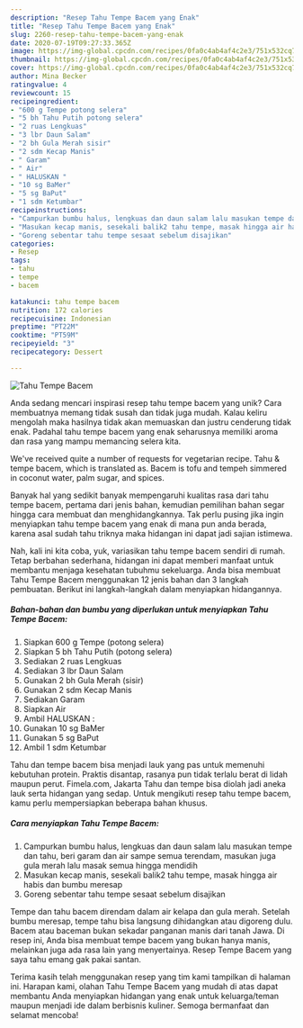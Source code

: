 ```yaml
---
description: "Resep Tahu Tempe Bacem yang Enak"
title: "Resep Tahu Tempe Bacem yang Enak"
slug: 2260-resep-tahu-tempe-bacem-yang-enak
date: 2020-07-19T09:27:33.365Z
image: https://img-global.cpcdn.com/recipes/0fa0c4ab4af4c2e3/751x532cq70/tahu-tempe-bacem-foto-resep-utama.jpg
thumbnail: https://img-global.cpcdn.com/recipes/0fa0c4ab4af4c2e3/751x532cq70/tahu-tempe-bacem-foto-resep-utama.jpg
cover: https://img-global.cpcdn.com/recipes/0fa0c4ab4af4c2e3/751x532cq70/tahu-tempe-bacem-foto-resep-utama.jpg
author: Mina Becker
ratingvalue: 4
reviewcount: 15
recipeingredient:
- "600 g Tempe potong selera"
- "5 bh Tahu Putih potong selera"
- "2 ruas Lengkuas"
- "3 lbr Daun Salam"
- "2 bh Gula Merah sisir"
- "2 sdm Kecap Manis"
- " Garam"
- " Air"
- " HALUSKAN "
- "10 sg BaMer"
- "5 sg BaPut"
- "1 sdm Ketumbar"
recipeinstructions:
- "Campurkan bumbu halus, lengkuas dan daun salam lalu masukan tempe dan tahu, beri garam dan air sampe semua terendam, masukan juga gula merah lalu masak semua hingga mendidih"
- "Masukan kecap manis, sesekali balik2 tahu tempe, masak hingga air habis dan bumbu meresap"
- "Goreng sebentar tahu tempe sesaat sebelum disajikan"
categories:
- Resep
tags:
- tahu
- tempe
- bacem

katakunci: tahu tempe bacem 
nutrition: 172 calories
recipecuisine: Indonesian
preptime: "PT22M"
cooktime: "PT59M"
recipeyield: "3"
recipecategory: Dessert

---
```



![Tahu Tempe Bacem](https://img-global.cpcdn.com/recipes/0fa0c4ab4af4c2e3/751x532cq70/tahu-tempe-bacem-foto-resep-utama.jpg)

Anda sedang mencari inspirasi resep tahu tempe bacem yang unik? Cara membuatnya memang tidak susah dan tidak juga mudah. Kalau keliru mengolah maka hasilnya tidak akan memuaskan dan justru cenderung tidak enak. Padahal tahu tempe bacem yang enak seharusnya memiliki aroma dan rasa yang mampu memancing selera kita.

We&#39;ve received quite a number of requests for vegetarian recipe. Tahu &amp; tempe bacem, which is translated as. Bacem is tofu and tempeh simmered in coconut water, palm sugar, and spices.

Banyak hal yang sedikit banyak mempengaruhi kualitas rasa dari tahu tempe bacem, pertama dari jenis bahan, kemudian pemilihan bahan segar hingga cara membuat dan menghidangkannya. Tak perlu pusing jika ingin menyiapkan tahu tempe bacem yang enak di mana pun anda berada, karena asal sudah tahu triknya maka hidangan ini dapat jadi sajian istimewa.


Nah, kali ini kita coba, yuk, variasikan tahu tempe bacem sendiri di rumah. Tetap berbahan sederhana, hidangan ini dapat memberi manfaat untuk membantu menjaga kesehatan tubuhmu sekeluarga. Anda bisa membuat Tahu Tempe Bacem menggunakan 12 jenis bahan dan 3 langkah pembuatan. Berikut ini langkah-langkah dalam menyiapkan hidangannya.

<!--inarticleads1-->

##### Bahan-bahan dan bumbu yang diperlukan untuk menyiapkan Tahu Tempe Bacem:

1. Siapkan 600 g Tempe (potong selera)
1. Siapkan 5 bh Tahu Putih (potong selera)
1. Sediakan 2 ruas Lengkuas
1. Sediakan 3 lbr Daun Salam
1. Gunakan 2 bh Gula Merah (sisir)
1. Gunakan 2 sdm Kecap Manis
1. Sediakan  Garam
1. Siapkan  Air
1. Ambil  HALUSKAN :
1. Gunakan 10 sg BaMer
1. Gunakan 5 sg BaPut
1. Ambil 1 sdm Ketumbar


Tahu dan tempe bacem bisa menjadi lauk yang pas untuk memenuhi kebutuhan protein. Praktis disantap, rasanya pun tidak terlalu berat di lidah maupun perut. Fimela.com, Jakarta Tahu dan tempe bisa diolah jadi aneka lauk serta hidangan yang sedap. Untuk mengikuti resep tahu tempe bacem, kamu perlu mempersiapkan beberapa bahan khusus. 

<!--inarticleads2-->

##### Cara menyiapkan Tahu Tempe Bacem:

1. Campurkan bumbu halus, lengkuas dan daun salam lalu masukan tempe dan tahu, beri garam dan air sampe semua terendam, masukan juga gula merah lalu masak semua hingga mendidih
1. Masukan kecap manis, sesekali balik2 tahu tempe, masak hingga air habis dan bumbu meresap
1. Goreng sebentar tahu tempe sesaat sebelum disajikan


Tempe dan tahu bacem direndam dalam air kelapa dan gula merah. Setelah bumbu meresap, tempe tahu bisa langsung dihidangkan atau digoreng dulu. Bacem atau baceman bukan sekadar panganan manis dari tanah Jawa. Di resep ini, Anda bisa membuat tempe bacem yang bukan hanya manis, melainkan juga ada rasa lain yang menyertainya. Resep Tempe Bacem yang saya tahu emang gak pakai santan. 

Terima kasih telah menggunakan resep yang tim kami tampilkan di halaman ini. Harapan kami, olahan Tahu Tempe Bacem yang mudah di atas dapat membantu Anda menyiapkan hidangan yang enak untuk keluarga/teman maupun menjadi ide dalam berbisnis kuliner. Semoga bermanfaat dan selamat mencoba!
